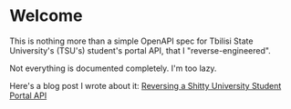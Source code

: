 # Welcome

This is nothing more than a simple OpenAPI spec for Tbilisi State University's
(TSU's) student's portal API, that I "reverse-engineered".

Not everything is documented completely. I'm too lazy.

Here's a blog post I wrote about it: [Reversing a Shitty University Student Portal API](https://nilhiu.live/posts/reversing-shitty-uni-api/)
